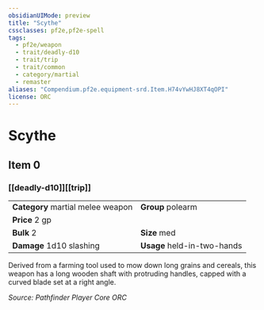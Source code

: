 ```yaml
---
obsidianUIMode: preview
title: "Scythe"
cssclasses: pf2e,pf2e-spell
tags:
  - pf2e/weapon
  - trait/deadly-d10
  - trait/trip
  - trait/common
  - category/martial
  - remaster
aliases: "Compendium.pf2e.equipment-srd.Item.H74vYwHJ8XT4qOPI"
license: ORC
---
```

# Scythe
## Item 0
### [[deadly-d10]][[trip]]

|  |  |
| -- | -- |
| **Category** martial melee weapon | **Group** polearm |
| **Price** 2 gp |  |
| **Bulk** 2 | **Size** med |
| **Damage** 1d10 slashing  | **Usage** held-in-two-hands |



Derived from a farming tool used to mow down long grains and cereals, this weapon has a long wooden shaft with protruding handles, capped with a curved blade set at a right angle.

*Source: Pathfinder Player Core*
*ORC*